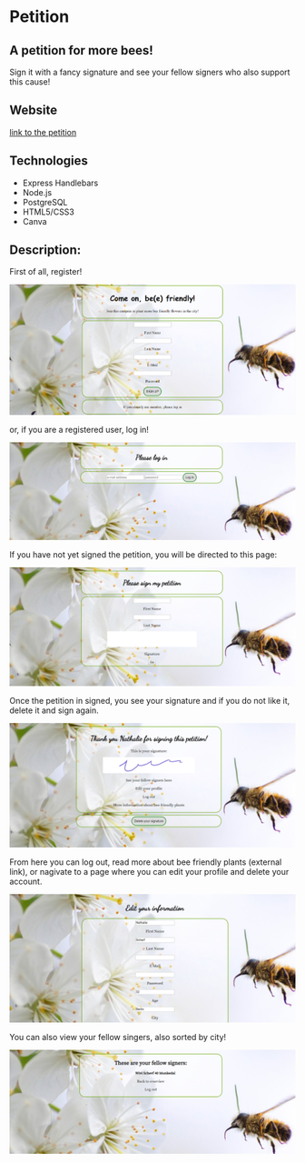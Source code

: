 # Petition

## A petition for more bees!

Sign it with a fancy signature and see your fellow signers who also support this cause!

## Website

[link to the petition](https://beefriendly.herokuapp.com/register)

## Technologies

* Express Handlebars
* Node.js
* PostgreSQL
* HTML5/CSS3
* Canva 

## Description: 

First of all, register!  

![Start](/imgsRM/BeeFriendlyStart.PNG)

or, if you are a registered user, log in!

![Start](/imgsRM/BeeFriendlyLogin.PNG)

If you have not yet signed the petition, you will be directed to this page: 

![Selection](/imgsRM/BeeFriendlySign.PNG)

Once the petition in signed, you see your signature and if you do not like it, delete it  and sign again. 

![Selection](/imgsRM/BeeFriendlySinged.PNG)

From here you can   log out, read more about bee friendly plants (external link), or  nagivate to a page where you can edit your profile and delete your account. 

![Selection](/imgsRM/BeeFriendlyEdit.PNG)

You can also view your fellow singers, also sorted by city!

![Selection](/imgsRM/BeeFriendlyList.PNG)


